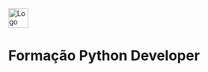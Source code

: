 <img src="https://user-images.githubusercontent.com/103886371/214082852-955eab55-4bf0-4865-ae0b-3d00def3a08e.svg" alt="Logo DIO" height="40"/>

# Formação Python Developer